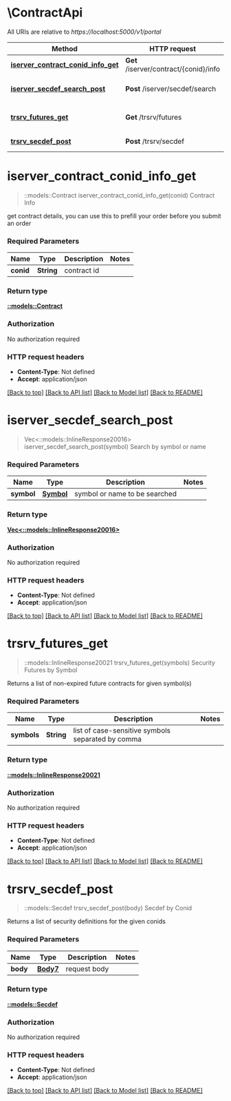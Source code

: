 # \ContractApi

All URIs are relative to *https://localhost:5000/v1/portal*

Method | HTTP request | Description
------------- | ------------- | -------------
[**iserver_contract_conid_info_get**](ContractApi.md#iserver_contract_conid_info_get) | **Get** /iserver/contract/{conid}/info | Contract Info
[**iserver_secdef_search_post**](ContractApi.md#iserver_secdef_search_post) | **Post** /iserver/secdef/search | Search by symbol or name
[**trsrv_futures_get**](ContractApi.md#trsrv_futures_get) | **Get** /trsrv/futures | Security Futures by Symbol
[**trsrv_secdef_post**](ContractApi.md#trsrv_secdef_post) | **Post** /trsrv/secdef | Secdef by Conid


# **iserver_contract_conid_info_get**
> ::models::Contract iserver_contract_conid_info_get(conid)
Contract Info

get contract details, you can use this to prefill your order before you submit an order

### Required Parameters

Name | Type | Description  | Notes
------------- | ------------- | ------------- | -------------
  **conid** | **String**| contract id | 

### Return type

[**::models::Contract**](contract.md)

### Authorization

No authorization required

### HTTP request headers

 - **Content-Type**: Not defined
 - **Accept**: application/json

[[Back to top]](#) [[Back to API list]](../README.md#documentation-for-api-endpoints) [[Back to Model list]](../README.md#documentation-for-models) [[Back to README]](../README.md)

# **iserver_secdef_search_post**
> Vec<::models::InlineResponse20016> iserver_secdef_search_post(symbol)
Search by symbol or name

### Required Parameters

Name | Type | Description  | Notes
------------- | ------------- | ------------- | -------------
  **symbol** | [**Symbol**](Symbol.md)| symbol or name to be searched | 

### Return type

[**Vec<::models::InlineResponse20016>**](inline_response_200_16.md)

### Authorization

No authorization required

### HTTP request headers

 - **Content-Type**: Not defined
 - **Accept**: application/json

[[Back to top]](#) [[Back to API list]](../README.md#documentation-for-api-endpoints) [[Back to Model list]](../README.md#documentation-for-models) [[Back to README]](../README.md)

# **trsrv_futures_get**
> ::models::InlineResponse20021 trsrv_futures_get(symbols)
Security Futures by Symbol

Returns a list of non-expired future contracts for given symbol(s)

### Required Parameters

Name | Type | Description  | Notes
------------- | ------------- | ------------- | -------------
  **symbols** | **String**| list of case-sensitive symbols separated by comma | 

### Return type

[**::models::InlineResponse20021**](inline_response_200_21.md)

### Authorization

No authorization required

### HTTP request headers

 - **Content-Type**: Not defined
 - **Accept**: application/json

[[Back to top]](#) [[Back to API list]](../README.md#documentation-for-api-endpoints) [[Back to Model list]](../README.md#documentation-for-models) [[Back to README]](../README.md)

# **trsrv_secdef_post**
> ::models::Secdef trsrv_secdef_post(body)
Secdef by Conid

Returns a list of security definitions for the given conids

### Required Parameters

Name | Type | Description  | Notes
------------- | ------------- | ------------- | -------------
  **body** | [**Body7**](Body7.md)| request body | 

### Return type

[**::models::Secdef**](secdef.md)

### Authorization

No authorization required

### HTTP request headers

 - **Content-Type**: Not defined
 - **Accept**: application/json

[[Back to top]](#) [[Back to API list]](../README.md#documentation-for-api-endpoints) [[Back to Model list]](../README.md#documentation-for-models) [[Back to README]](../README.md)

